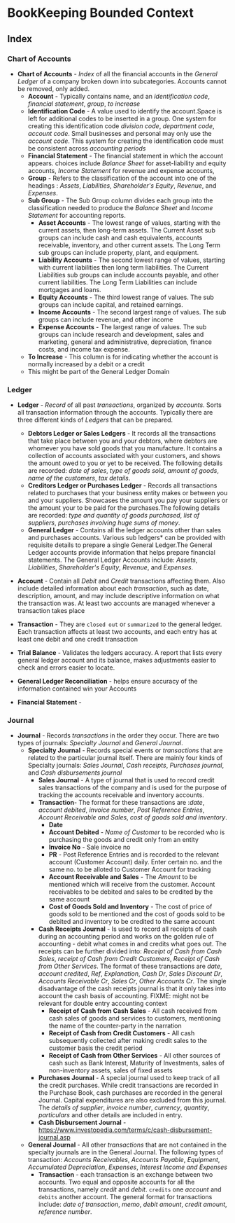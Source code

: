 # BookKeeping Bounded Context

## Index

### Chart of Accounts

- **Chart of Accounts** - _Index_ of all the financial accounts in the _General Ledger_ of a company broken down into subcategories. Accounts cannot be removed, only added.
  - **Account** - Typically contains name, and an _identification code_, _financial statement_, _group_, _to increase_
  - **Identification Code** - A value used to identify the account.Space is left for additional codes to be inserted in a group. One system for creating this identification code _division code_, _department code_, _account code_. Small businesses and personal may only use the _account code_. This system for creating the identification code must be consistent across _accounting periods_
  - **Financial Statement** - The financial statement in which the account appears. choices include _Balance Sheet_ for asset-liability and equity accounts, _Income Statement_ for revenue and expense accounts,
  - **Group** - Refers to the classification of the account into one of the headings : _Assets_, _Liabilities_, _Shareholder's Equity_, _Revenue_, and _Expenses_.
  - **Sub Group** - The Sub Group column divides each group into the classification needed to produce the _Balance Sheet_ and _Income Statement_ for accounting reports.
    - **Asset Accounts** - The lowest range of values, starting with the current assets, then long-term assets. The Current Asset sub groups can include cash and cash equivalents, accounts receivable, inventory, and other current assets. The Long Term sub groups can include property, plant, and equipment.
    - **Liability Accounts** - The second lowest range of values, starting with current liabilities then long term liabilities. The Current Liabilities sub groups can include accounts payable, and other current liabilities. The Long Term Liabilities can include mortgages and loans.
    - **Equity Accounts** - The third lowest range of values. The sub groups can include capital, and retained earnings.
    - **Income Accounts** - The second largest range of values. The sub groups can include revenue, and other income
    - **Expense Accounts** - The largest range of values. The sub groups can include research and development, sales and marketing, general and administrative, depreciation, finance costs, and income tax expense.
  - **To Increase** - This column is for indicating whether the account is normally increased by a debit or a credit
  - This might be part of the General Ledger Domain

### Ledger

- **Ledger** - _Record_ of all past _transactions_, organized by _accounts_. Sorts all transaction information through the accounts. Typically there are three different kinds of _Ledgers_ that can be prepared.

  - **Debtors Ledger or Sales Ledgers** - It records all the transactions that take place between you and your debtors, where debtors are whomever you have sold goods that you manufacture. It contains a collection of accounts associated with your customers, and shows the amount owed to you or yet to be received. The following details are recorded: _date of sales_, _type of goods sold_, _amount of goods_, _name of the customers_, _tax details_.
  - **Creditors Ledger or Purchases Ledger** - Records all transactions related to purchases that your business entity makes or between you and your suppliers. Showcases the amount you pay your suppliers or the amount your to be paid for the purchases.The following details are recorded: _type and quantity of goods purchased_, _list of suppliers_, _purchases involving huge sums of money_.
  - **General Ledger** - Contains all the ledger accounts other than sales and purchases accounts. Various sub ledgers\* can be provided with requisite details to prepare a single General Ledger.The General Ledger accounts provide information that helps prepare financial statements. The General Ledger Accounts include: _Assets_, _Liabilities_, _Shareholder's Equity_, _Revenue_, and _Expenses_.

- **Account** - Contain all _Debit_ and _Credit_ transactions affecting them. Also include detailed information about each _transaction_, such as date, description, amount, and may include descriptive information on what the transaction was. At least two accounts are managed whenever a transaction takes place
- **Transaction** - They are `closed out` or `summarized` to the general ledger. Each transaction affects at least two accounts, and each entry has at least one debit and one credit transaction
- **Trial Balance** - Validates the ledgers accuracy. A report that lists every general ledger account and its balance, makes adjustments easier to check and errors easier to locate.
- **General Ledger Reconciliation** - helps ensure accuracy of the information contained win your Accounts

- **Financial Statement** -

### Journal

- **Journal** - Records _transactions_ in the order they occur. There are two types of journals: _Specialty Journal_ and _General Journal_.
  - **Specialty Journal** - Records special events or _transactions_ that are related to the particular journal itself. There are mainly four kinds of Specialty journals: _Sales Journal_, _Cash receipts_, _Purchases journal_, and _Cash disbursements journal_
    - **Sales Journal** - A type of journal that is used to record credit sales transactions of the company and is used for the purpose of tracking the accounts receivable and inventory accounts.
    - **Transaction**- The format for these transactions are :_date_, _account debited_, _invoice number_, _Post Reference Entries_, _Account Receivable and Sales_, _cost of goods sold and inventory_.
      - **Date**
      - **Account Debited** - _Name of Customer_ to be recorded who is purchasing the goods and credit only from an entity
      - **Invoice No** - Sale invoice no
      - **PR** - Post Reference Entries and is recorded to the relevant account (Customer Account) daily. Enter certain no. and the same no. to be alloted to Customer Account for tracking
      - **Account Receivable and Sales** - The _Amount_ to be mentioned which will receive from the customer. Account receivables to be debited and sales to be credited by the same account
      - **Cost of Goods Sold and Inventory** - The cost of price of goods sold to be mentioned and the cost of goods sold to be debited and inventory to be credited to the same account
    - **Cash Receipts Journal** - Is used to record all receipts of cash during an accounting period and works on the golden rule of accounting - debit what comes in and credits what goes out. The receipts can be further divided into: _Receipt of Cash from Cash Sales_, _receipt of Cash from Credit Customers_, _Receipt of Cash from Other Services_. The format of these transactions are _date_, _account credited_, _Ref_, _Explanation_, _Cash Dr_, _Sales Discount Dr_, _Accounts Receivable Cr_, _Sales Cr_, _Other Accounts Cr_. The single disadvantage of the cash receipts journal is that it only takes into account the cash basis of accounting. FIXME: might not be relevant for double entry accounting context
      - **Receipt of Cash from Cash Sales** - All cash received from cash sales of goods and services to customers, mentioning the name of the counter-party in the narration
      - **Receipt of Cash from Credit Customers** - All cash subsequently collected after making credit sales to the customer basis the credit period
      - **Receipt of Cash from Other Services** - All other sources of cash such as Bank Interest, Maturity of Investments, sales of non-inventory assets, sales of fixed assets
    - **Purchases Journal** - A special journal used to keep track of all the credit purchases. While credit transactions are recorded in the Purchase Book, cash purchases are recorded in the general Journal. Capital expenditures are also excluded from this journal. The _details of supplier_, _invoice number_, _currency_, _quantity_, _particulars_ and other details are included in entry.
    - **Cash Disbursement Journal** - https://www.investopedia.com/terms/c/cash-disbursement-journal.asp
  - **General Journal** - All other _transactions_ that are not contained in the specialty journals are in the General Journal. The following types of transaction: _Accounts Receivables_, _Accounts Payable_, _Equipment_, _Accumulated Depreciation_, _Expenses_, _Interest Income and Expenses_
    - **Transaction** - each transaction is an exchange between two accounts. Two equal and opposite accounts for all the transactions, namely _credit_ and _debit_. `credits` one _account_ and `debits` another account. The general format for transactions include: _date of transaction_, _memo_, _debit amount_, _credit amount_, _reference number_.
